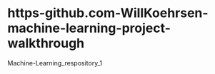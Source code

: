 # https-github.com-WillKoehrsen-machine-learning-project-walkthrough
Machine-Learning_respository_1
